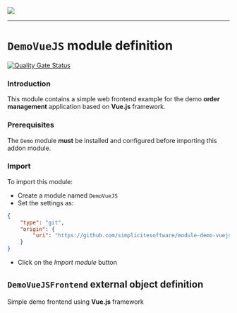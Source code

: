 <!--
 ___ _            _ _    _ _    __
/ __(_)_ __  _ __| (_)__(_) |_ /_/
\__ \ | '  \| '_ \ | / _| |  _/ -_)
|___/_|_|_|_| .__/_|_\__|_|\__\___|
            |_| 
-->
![](https://docs.simplicite.io//logos/logo250.png)
* * *

`DemoVueJS` module definition
=============================

[![Quality Gate Status](https://sonarcloud.io/api/project_badges/measure?project=simplicite-modules-DemoProject&metric=alert_status)](https://sonarcloud.io/dashboard?id=simplicite-modules-DemoProject)

### Introduction

This module contains a simple web frontend example for the demo **order management** application
based on **Vue.js** framework.

### Prerequisites

The `Demo` module **must** be installed and configured before importing this addon module.

### Import

To import this module:

- Create a module named `DemoVueJS`
- Set the settings as:

```json
{
	"type": "git",
	"origin": {
		"uri": "https://github.com/simplicitesoftware/module-demo-vuejs.git"
	}
}
```

- Click on the _Import module_ button


`DemoVueJSFrontend` external object definition
----------------------------------------------

Simple demo frontend using **Vue.js** framework


